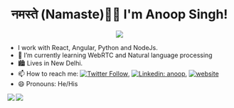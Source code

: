 <h1 align="center"> नमस्ते (Namaste)🙏🏻 I'm Anoop Singh! </h1>
<!-- &nbsp;<img src="https://github.com/anoopsingh1996/anoopsingh1996/blob/master/Assets/Mario_Hello_Big.gif" width="30px"> -->
<!--  <img src="https://raw.githubusercontent.com/MartinHeinz/MartinHeinz/master/wave.gif" width="35px">  -->
 <p align="center">
<img src="https://komarev.com/ghpvc/?username=anoopsingh1996&label=Profile+Views" />
</p>
<!-- <img src="https://github.com/anoopsingh1996/anoopsingh1996/blob/master/Assets/Developer.gif" width="20px"> -->

- I work with React, Angular, Python and NodeJs.
- 🌱 I’m currently learning WebRTC and Natural language processing
-  :cityscape: Lives in New Delhi.
- 📫 How to reach me: [![Twitter Follow](https://img.shields.io/twitter/follow/anoopraghuvansi?label=Follow)](https://twitter.com/intent/follow?screen_name=anoopraghuvansi),  [![Linkedin: anoop](https://img.shields.io/badge/-anoop-blue?style=flat-square&logo=Linkedin&logoColor=white&link=https://www.linkedin.com/in/anoopsingh1996/)](https://www.linkedin.com/in/anoopsingh1996/), [![website](https://img.shields.io/badge/Website-46a2f1.svg?&style=flat-square&logo=Google-Chrome&logoColor=white&link=https://anoopsingh1996.github.io/)](https://anoopsingh1996.github.io//)
- 😄 Pronouns: He/His

 <img align="left" src="https://github-readme-stats.vercel.app/api/top-langs/?username=anoopsingh1996&theme=cobalt" />
<img align="center" src="https://github-readme-stats.vercel.app/api?username=anoopsingh1996&show_icons=true&hide=contribs,issues&theme=cobalt" />


